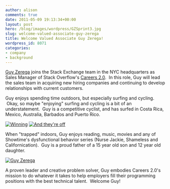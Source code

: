 ```yaml
---
author: alison
comments: true
date: 2011-05-09 19:13:34+00:00
layout: post
hero: /blog/images/wordpress/GZSprint3.jpg
slug: welcome-valued-associate-guy-zerega
title: Welcome Valued Associate Guy Zerega!
wordpress_id: 8071
categories:
- company
- background
---
```


[Guy Zerega](http://stackoverflow.com/users/738643/guyzee) joins the Stack Exchange team in the NYC headquarters as Sales Manager of Stack Overflow's [Careers 2.0](http://careers.stackoverflow.com).  In this role, Guy will lead the sales team in acquiring new hiring companies and continuing to develop relationships with current customers.

Guy enjoys spending time outdoors, but especially surfing and cycling.  Okay, so maybe "enjoying" surfing and cycling is a bit of an understatement.  Guy is a competitive cyclist, and has surfed in Costa Rica, Mexico, Australia, Barbados and Puerto Rico.

[![Winning](/blog/images/wordpress/GZWin.jpg)](/blog/images/wordpress/GZWin.jpg) [![And they're off](/blog/images/wordpress/GZSprint3-e1304955628610.jpg)](/blog/images/wordpress/GZSprint3.jpg)

When "trapped" indoors, Guy enjoys reading, music, movies and any of Showtime's dysfunctional behavior series (Nurse Jackie, Shameless and Californication).  Guy is a proud father of a 15 year old son and 12 year old daughter.

[![Guy Zerega](/blog/images/wordpress/Outside-Shorts.Hat1_-e1304959684932.jpg)](/blog/images/wordpress/Outside-Shorts.Hat1_.jpg)

A proven leader and creative problem solver, Guy embodies Careers 2.0's mission to do whatever it takes to help employers fill their programming positions with the best technical talent.  Welcome Guy!
